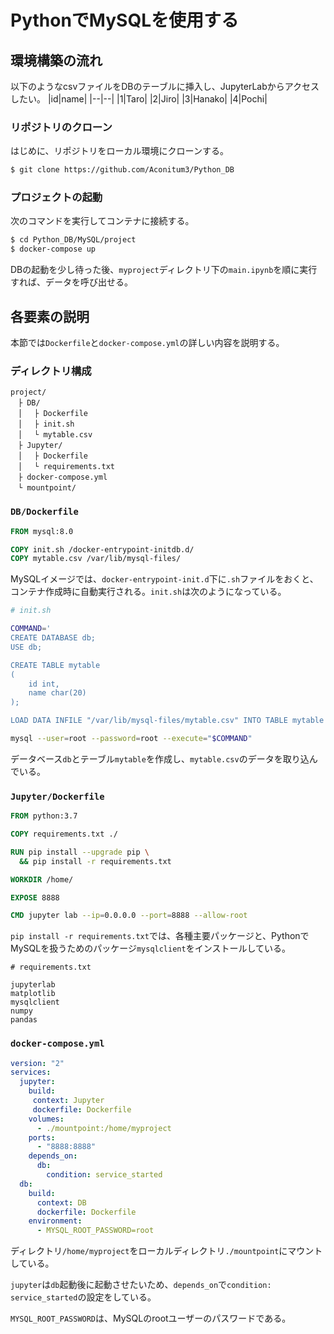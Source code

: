# PythonでMySQLを使用する

## 環境構築の流れ
以下のようなcsvファイルをDBのテーブルに挿入し、JupyterLabからアクセスしたい。
|id|name|
|--|--|
|1|Taro|
|2|Jiro|
|3|Hanako|
|4|Pochi|

### リポジトリのクローン
はじめに、リポジトリをローカル環境にクローンする。
```bash
$ git clone https://github.com/Aconitum3/Python_DB
```

### プロジェクトの起動
次のコマンドを実行してコンテナに接続する。
```bash
$ cd Python_DB/MySQL/project
$ docker-compose up
```
DBの起動を少し待った後、`myproject`ディレクトリ下の`main.ipynb`を順に実行すれば、データを呼び出せる。

## 各要素の説明

本節では`Dockerfile`と`docker-compose.yml`の詳しい内容を説明する。
### ディレクトリ構成
```
project/
　├ DB/
　│ 　├ Dockerfile
　│ 　├ init.sh
　│ 　└ mytable.csv
　├ Jupyter/
　│ 　├ Dockerfile
　│ 　└ requirements.txt
　├ docker-compose.yml
　└ mountpoint/
```

### `DB/Dockerfile`

```Dockerfile
FROM mysql:8.0

COPY init.sh /docker-entrypoint-initdb.d/
COPY mytable.csv /var/lib/mysql-files/
```
MySQLイメージでは、`docker-entrypoint-init.d`下に`.sh`ファイルをおくと、コンテナ作成時に自動実行される。`init.sh`は次のようになっている。

```sh
# init.sh

COMMAND='
CREATE DATABASE db;
USE db;

CREATE TABLE mytable 
( 
    id int, 
    name char(20)
);

LOAD DATA INFILE "/var/lib/mysql-files/mytable.csv" INTO TABLE mytable FIELDS TERMINATED BY "," LINES TERMINATED BY "\r\n" IGNORE 1 LINES;'

mysql --user=root --password=root --execute="$COMMAND"
```
データベース`db`とテーブル`mytable`を作成し、`mytable.csv`のデータを取り込んでいる。

### `Jupyter/Dockerfile`

```Dockerfile
FROM python:3.7

COPY requirements.txt ./

RUN pip install --upgrade pip \
  && pip install -r requirements.txt

WORKDIR /home/

EXPOSE 8888

CMD jupyter lab --ip=0.0.0.0 --port=8888 --allow-root
```
`pip install -r requirements.txt`では、各種主要パッケージと、PythonでMySQLを扱うためのパッケージ`mysqlclient`をインストールしている。

```t
# requirements.txt

jupyterlab
matplotlib
mysqlclient
numpy
pandas
```

### `docker-compose.yml`
```yaml
version: "2"
services:
  jupyter:
    build:
     context: Jupyter
     dockerfile: Dockerfile
    volumes:
      - ./mountpoint:/home/myproject
    ports:
      - "8888:8888"
    depends_on:
      db:
        condition: service_started
  db:
    build:
      context: DB
      dockerfile: Dockerfile
    environment:
      - MYSQL_ROOT_PASSWORD=root
```
ディレクトリ`/home/myproject`をローカルディレクトリ`./mountpoint`にマウントしている。

`jupyter`は`db`起動後に起動させたいため、`depends_on`で`condition: service_started`の設定をしている。

`MYSQL_ROOT_PASSWORD`は、MySQLのrootユーザーのパスワードである。
